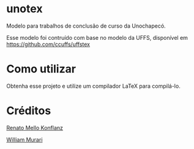 # unotex

Modelo para trabalhos de conclusão de curso da Unochapecó.

Esse modelo foi contruído com base no modelo da UFFS, disponível em https://github.com/ccuffs/uffstex

# Como utilizar

Obtenha esse projeto e utilize um compilador LaTeX para compilá-lo.

# Créditos

[Renato Mello Konflanz](https://github.com/Eranot)

[William Murari](https://github.com/williammu6)